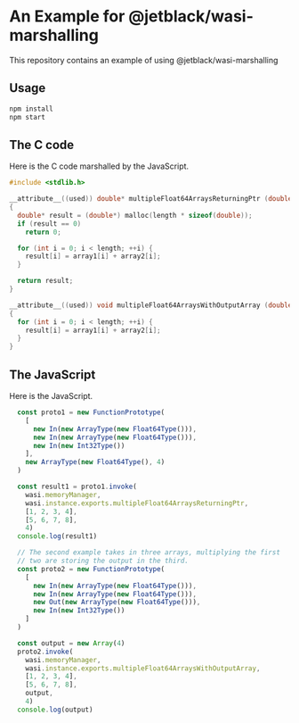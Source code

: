 # An Example for @jetblack/wasi-marshalling

This repository contains an example of using @jetblack/wasi-marshalling

## Usage

```bash
npm install
npm start
```


## The C code


Here is the C code marshalled by the JavaScript.

```C
#include <stdlib.h>

__attribute__((used)) double* multipleFloat64ArraysReturningPtr (double* array1, double* array2, int length)
{
  double* result = (double*) malloc(length * sizeof(double));
  if (result == 0)
    return 0;

  for (int i = 0; i < length; ++i) {
    result[i] = array1[i] + array2[i];
  }

  return result;
}

__attribute__((used)) void multipleFloat64ArraysWithOutputArray (double* array1, double* array2, double* result, int length)
{
  for (int i = 0; i < length; ++i) {
    result[i] = array1[i] + array2[i];
  }
}
```

## The JavaScript

Here is the JavaScript.

```javascript
  const proto1 = new FunctionPrototype(
    [
      new In(new ArrayType(new Float64Type())),
      new In(new ArrayType(new Float64Type())),
      new In(new Int32Type())
    ],
    new ArrayType(new Float64Type(), 4)
  )

  const result1 = proto1.invoke(
    wasi.memoryManager,
    wasi.instance.exports.multipleFloat64ArraysReturningPtr,
    [1, 2, 3, 4],
    [5, 6, 7, 8],
    4)
  console.log(result1)

  // The second example takes in three arrays, multiplying the first
  // two are storing the output in the third.
  const proto2 = new FunctionPrototype(
    [
      new In(new ArrayType(new Float64Type())),
      new In(new ArrayType(new Float64Type())),
      new Out(new ArrayType(new Float64Type())),
      new In(new Int32Type())
    ]
  )

  const output = new Array(4)
  proto2.invoke(
    wasi.memoryManager,
    wasi.instance.exports.multipleFloat64ArraysWithOutputArray,
    [1, 2, 3, 4],
    [5, 6, 7, 8],
    output,
    4)
  console.log(output)
```
